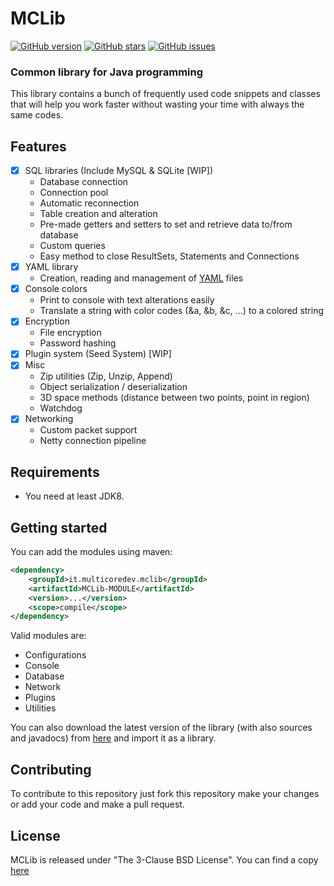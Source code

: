 # MCLib
[![GitHub version](https://img.shields.io/badge/release-1.7.2.4-blue)](https://search.maven.org/search?q=mclib)
[![GitHub stars](https://img.shields.io/github/stars/MultiCoreNetwork/MCLib)](https://github.com/MultiCoreNetwork/MCLib)
[![GitHub issues](https://img.shields.io/github/issues/MultiCoreNetwork/MCLib)](https://github.com/MultiCoreNetwork/MCLib/issues)

### Common library for Java programming
This library contains a bunch of frequently used code snippets and classes that will
help you work faster without wasting your time with always the same codes.

## Features
- [x] SQL libraries (Include MySQL & SQLite [WIP])
    - Database connection
    - Connection pool
    - Automatic reconnection
    - Table creation and alteration
    - Pre-made getters and setters to set and retrieve data to/from database
    - Custom queries
    - Easy method to close ResultSets, Statements and Connections
- [x] YAML library
    - Creation, reading and management of [YAML](https://yaml.org/) files
- [x] Console colors
    - Print to console with text alterations easily
    - Translate a string with color codes (&a, &b, &c, ...) to a colored string
- [x] Encryption
    - File encryption
    - Password hashing
- [x] Plugin system (Seed System) [WIP]
- [x] Misc
    - Zip utilities (Zip, Unzip, Append)
    - Object serialization / deserialization
    - 3D space methods (distance between two points, point in region)
    - Watchdog
- [x] Networking
    - Custom packet support
    - Netty connection pipeline

## Requirements
- You need at least JDK8.

## Getting started
You can add the modules using maven:
```xml
<dependency>
    <groupId>it.multicoredev.mclib</groupId>
    <artifactId>MCLib-MODULE</artifactId>
    <version>...</version>
    <scope>compile</scope>
</dependency>
```

Valid modules are:
  - Configurations
  - Console
  - Database
  - Network
  - Plugins
  - Utilities

You can also download the latest version of the library (with also sources and javadocs) from [here](https://multicoredev.it/job/MCLib/) and import it as a library.

## Contributing
To contribute to this repository just fork this repository make your changes or add your code and make a pull request.

## License
MCLib is released under "The 3-Clause BSD License". You can find a copy [here](https://github.com/MultiCoreNetwork/MCLib/blob/master/LICENSE)